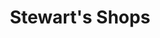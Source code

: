 ---
title: "Stewart's Shops"
url: /south-glens-falls/stewarts-shops-saratoga-avenue/
shop: Lebensmittel
---